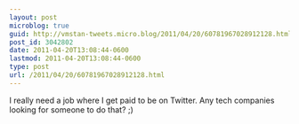 ```yaml
---
layout: post
microblog: true
guid: http://vmstan-tweets.micro.blog/2011/04/20/60781967028912128.html
post_id: 3042802
date: 2011-04-20T13:08:44-0600
lastmod: 2011-04-20T13:08:44-0600
type: post
url: /2011/04/20/60781967028912128.html
---
```

I really need a job where I get paid to be on Twitter. Any tech companies looking for someone to do that? ;)
